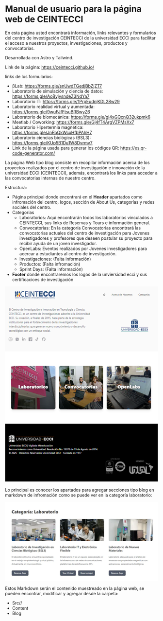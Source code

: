 <h1>Manual de usuario para la página web de CEINTECCI</h1>

En esta página usted encontrará información, links relevantes y formularios del centro de investigación CEINTECCI de la universidad ECCI para facilitar el acceso a nuestros proyectos, investigaciones, productos y convocatorias.

Desarrollada con Astro y Tailwind. 

Link de la página: https://ceintecci.github.io/

links de los formularios:

- βLab: https://forms.gle/snUwdTGedjBbZjZT7
- Laboratorio de simulación y ciencia de datos: https://forms.gle/AoBvjysndeZ3NdYa7
- Laboratorio IT: https://forms.gle/1PrpEudnjKDL28w29
- Laboratorio realidad virtual y aumentada: https://forms.gle/9wuFJfFtsuBRBwyZ6
- Laboratorio de biomecánica: https://forms.gle/gi4xGQcnQ32ukpmk6
- Meetlab / Coworking: https://forms.gle/Gj4fT4ArgVZPMsXx7
- Laboratorio Hipertermia magnética: https://forms.gle/JnEbQkWcxHfbPAhH7
- Laboratorio ciencias biológicas (BSL3): https://forms.gle/KUp5B1Du1W8Dvrmv7
- Link de la página usada para generar los códigos QR: https://es.qr-code-generator.com/

La página Web tipo blog consiste en recopilar información acerca de los proyectos realizados por el centro de investigación e innovación de la universidad ECCI (CEINTECCI), además, encontrará los links para acceder a las convocatorias internas de nuestro centro. 

Estructura: 
- Página principal donde encontrará en el **Header** apartados como infromación del centro, logos, sección de About Us, categorías y redes sociales del centro.
- Categorias
  - Laboratorios: Aquí encontrarán todos los laboratorios vinculados a CEINTECCI, sus links de Reservas y Tours e información general. 
  - Convocatorias: En la categoría Convocatorias encontrará las convocatorias actuales del centro de investigación para Jovenes investigadores y profesores que deseen postular su proyecto para recibir ayuda de un joven investigador. 
  - OpenLabs: Eventos realizados por Jovenes investigadores para acercar a estudiantes al centro de investigación. 
  - Investigaciones: (Falta información)
  - Productos: (Falta infromación)
  - Sprint Days: (Falta información)
- **Footer** donde encontraremos los logos de la unviersidad ecci y sus certificacioes de investigación

![Dev_P](./Images_Read_Me/Pagina_Principal.webp)

Lo principal es conocer los apartados para agregar secciones tipo blog en markdown de infromación como se puede ver en la categoría laboratorio:

![Dev_D](./Images_Read_Me/Blog_seg.webp)


Estos Markdown serán el contenido muestreado en la página web, se pueden encontrar, modificar y agregar desde la carpeta:
- Src//
 - Content
  - Blog



